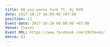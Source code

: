 ```yaml
---
title: DO you wanna funk ft. dj KEM
date: 2017-10-17 16:09:00 +07:00
position: 11
Event date: 2017-10-20 00:00:00 +07:00
Venue: Chavez
Event URL: https://www.facebook.com/19Chavez/
Genre: DJ
---
```


